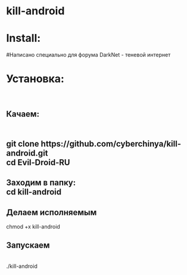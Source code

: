 # kill-android
<h1>Install:</h1>
#Написано специально для форума DarkNet - теневой интернет
<h1>Установка:</h1>
<br><h2>Качаем:<h2>
 <br>
 git clone https://github.com/cyberchinya/kill-android.git<br>
cd Evil-Droid-RU<br>
<h2>Заходим в папку:<br>
cd kill-android<br><h2>Делаем исполняемым</h2>
 chmod +x kill-android<br>
<h2>Запускаем</h2><br>
 ./kill-android<br>

